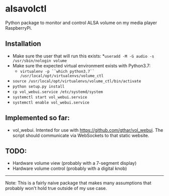 # alsavolctl
Python package to monitor and control ALSA volume on my media player RaspberryPi.

## Installation
* Make sure the user that will run this exists:
    *`useradd -M -G audio -s /usr/sbin/nologin volume`
* Make sure the expected virtual environment exists with Python3.7:
    * `virtualenv -p ``which python3.7`` /usr/local/opt/virtualenvs/volume_ctl`
* `source /usr/local/opt/virtualenvs/volume_ctl/bin/activate`
* `python setup.py install`
* `cp vol_webui.service /etc/systemd/system`
* `systemctl start vol_webui.service`
* `systemctl enable vol_webui.service`

## Implemented so far:
* vol_webui. Intented for use with https://github.com/gthar/vol_webui. The script should communicate via WebSockets to that static website.

## TODO:
* Hardware volume view (probably with a 7-segment display)
* Hardware volume control (probably with a digital knob)

---

Note: This is a fairly naive package that makes many assumptions that probably won't hold true outside of my use case.
